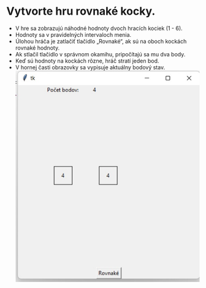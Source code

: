 # Vytvorte hru rovnaké kocky. 
- V hre sa zobrazujú náhodné hodnoty dvoch hracích kociek (1 - 6).
- Hodnoty sa v pravidelných intervaloch menia. 
- Úlohou hráča je zatlačiť tlačidlo „Rovnaké“, ak sú na oboch kockách rovnaké hodnoty. 
- Ak stlačil tlačidlo v správnom okamihu, pripočítajú sa mu dva body. 
- Keď sú hodnoty na kockách rôzne, hráč stratí jeden bod. 
- V hornej časti obrazovky sa vypisuje aktuálny bodový stav.
![img](img.png)